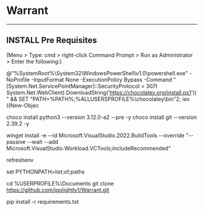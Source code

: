 # Warrant
-------------------------------------------------------------------------------
INSTALL Pre Requisites
-------------------------------------------------------------------------------
(Menu > Type: cmd > right-click Command Prompt > Run as Administrator > Enter the following:)

@"%SystemRoot%\System32\WindowsPowerShell\v1.0\powershell.exe" -NoProfile -InputFormat None -ExecutionPolicy Bypass -Command " [System.Net.ServicePointManager]::SecurityProtocol = 307t System.Net.WebClient).DownloadString('https://chocolatey.org/install.ps1'))" && SET "PATH=%PATH%;%ALLUSERSPROFILE%\chocolatey\bin"2; iex ((New-Objec

choco install python3 --version 3.12.0-a2 --pre -y
choco install git --version 2.39.2 -y

winget install -e --id Microsoft.VisualStudio.2022.BuildTools --override "--passive --wait --add Microsoft.VisualStudio.Workload.VCTools;includeRecommended"

refreshenv

set PYTHONPATH=list;of;paths

cd %USERPROFILE%\Documents
git clone https://github.com/jgolightly1/Warrant.git

pip install -r requirements.txt
